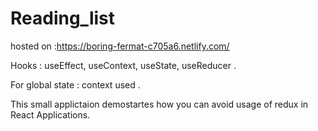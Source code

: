 # Reading_list
hosted on :https://boring-fermat-c705a6.netlify.com/

Hooks  : useEffect, useContext, useState, useReducer .

For global state : context used .

This small applictaion demostartes how you can avoid usage of redux in React Applications.
